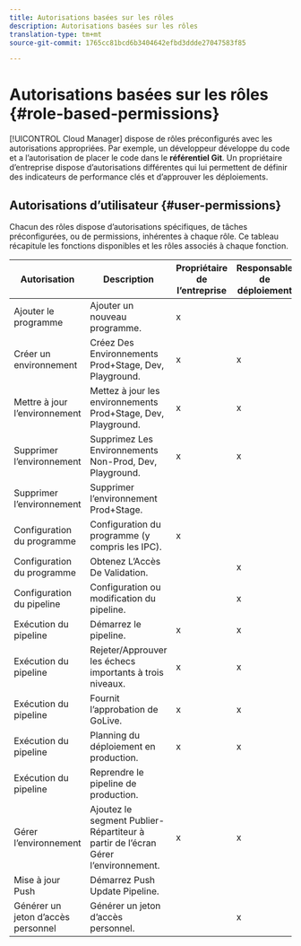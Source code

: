 ```yaml
---
title: Autorisations basées sur les rôles
description: Autorisations basées sur les rôles
translation-type: tm+mt
source-git-commit: 1765cc81bcd6b3404642efbd3ddde27047583f85

---
```



# Autorisations basées sur les rôles {#role-based-permissions}

[!UICONTROL Cloud Manager] dispose de rôles préconfigurés avec les autorisations appropriées. Par exemple, un développeur développe du code et a l’autorisation de placer le code dans le **référentiel Git**. Un propriétaire d’entreprise dispose d’autorisations différentes qui lui permettent de définir des indicateurs de performance clés et d’approuver les déploiements.

## Autorisations d’utilisateur {#user-permissions}

Chacun des rôles dispose d’autorisations spécifiques, de tâches préconfigurées, ou de permissions, inhérentes à chaque rôle. Ce tableau récapitule les fonctions disponibles et les rôles associés à chaque fonction.

| Autorisation | Description | Propriétaire de l’entreprise | Responsable de déploiement | Responsable de programme | Développeur |
|--- |--- |--- |--- |--- |--- |
| Ajouter le programme | Ajouter un nouveau programme. | x |  |  |  |
| Créer un environnement | Créez Des Environnements Prod+Stage, Dev, Playground. | x | x |  |  |
| Mettre à jour l’environnement | Mettez à jour les environnements Prod+Stage, Dev, Playground. | x | x |  |  |
| Supprimer l’environnement | Supprimez Les Environnements Non-Prod, Dev, Playground. | x | x |  |  |
| Supprimer l’environnement | Supprimer l’environnement Prod+Stage. |  |  |  |  |
| Configuration du programme | Configuration du programme (y compris les IPC). | x |  |  |  |
| Configuration du programme | Obtenez L’Accès De Validation. |  | x |  | x |
| Configuration du pipeline | Configuration ou modification du pipeline. |  | x |  |  |
| Exécution du pipeline | Démarrez le pipeline. | x | x |  |  |
| Exécution du pipeline | Rejeter/Approuver les échecs importants à trois niveaux. | x | x | x |  |
| Exécution du pipeline | Fournit l’approbation de GoLive. | x | x | x |  |
| Exécution du pipeline | Planning du déploiement en production. | x | x | x |  |
| Exécution du pipeline | Reprendre le pipeline de production. |  |  |  |  |
| Gérer l’environnement | Ajoutez le segment Publier-Répartiteur à partir de l’écran Gérer l’environnement. | x | x |  |  |  |
| Mise à jour Push | Démarrez Push Update Pipeline. |  |  |  |  |
| Générer un jeton d’accès personnel | Générer un jeton d’accès personnel. |  | x |  | x |

